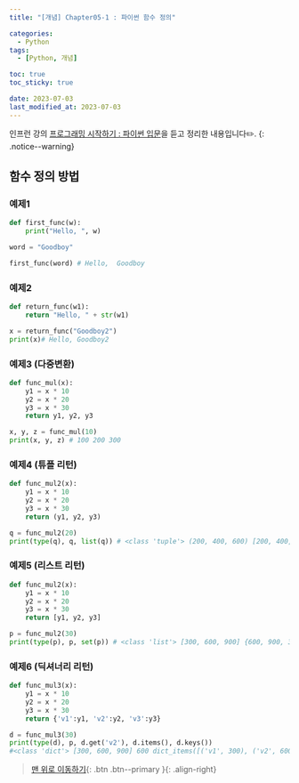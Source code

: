 ```yaml
---
title: "[개념] Chapter05-1 : 파이썬 함수 정의"

categories:
  - Python
tags:
  - [Python, 개념]

toc: true
toc_sticky: true

date: 2023-07-03
last_modified_at: 2023-07-03
---
```


인프런 강의 [프로그래밍 시작하기 : 파이썬 입문](https://www.inflearn.com/course/%ED%94%84%EB%A1%9C%EA%B7%B8%EB%9E%98%EB%B0%8D-%ED%8C%8C%EC%9D%B4%EC%8D%AC-%EC%9E%85%EB%AC%B8-%EC%9D%B8%ED%94%84%EB%9F%B0-%EC%98%A4%EB%A6%AC%EC%A7%80%EB%84%90)을 듣고 정리한 내용입니다✏️.
{: .notice--warning}

## 함수 정의 방법

### 예제1
```python
def first_func(w):
    print("Hello, ", w)

word = "Goodboy"

first_func(word) # Hello,  Goodboy
```

### 예제2
```python
def return_func(w1):
    return "Hello, " + str(w1)

x = return_func("Goodboy2") 
print(x)# Hello, Goodboy2
```

### 예제3 (다중변환)
```python
def func_mul(x):
    y1 = x * 10
    y2 = x * 20
    y3 = x * 30
    return y1, y2, y3

x, y, z = func_mul(10)
print(x, y, z) # 100 200 300
```

### 예제4 (튜플 리턴)
```python
def func_mul2(x):
    y1 = x * 10
    y2 = x * 20
    y3 = x * 30
    return (y1, y2, y3)

q = func_mul2(20)
print(type(q), q, list(q)) # <class 'tuple'> (200, 400, 600) [200, 400, 600]
```

### 예제5 (리스트 리턴)
```python
def func_mul2(x):
    y1 = x * 10
    y2 = x * 20
    y3 = x * 30
    return [y1, y2, y3]

p = func_mul2(30)
print(type(p), p, set(p)) # <class 'list'> [300, 600, 900] {600, 900, 300}
```

### 예제6 (딕셔너리 리턴)
```python
def func_mul3(x):
    y1 = x * 10
    y2 = x * 20
    y3 = x * 30
    return {'v1':y1, 'v2':y2, 'v3':y3}

d = func_mul3(30)
print(type(d), p, d.get('v2'), d.items(), d.keys())
#<class 'dict'> [300, 600, 900] 600 dict_items([('v1', 300), ('v2', 600), ('v3', 900)]) dict_keys(['v1', 'v2', 'v3'])
```
> [맨 위로 이동하기](#){: .btn .btn--primary }{: .align-right}
